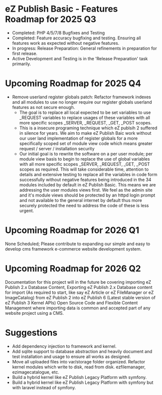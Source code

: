 # eZ Publish Basic - Features Roadmap for 2025 Q3

- Completed: PHP 4/5/7/8 Bugfixes and Testing
- Completed: Feature accuracy bugfixing and testing. Ensuring all features work as expected without negative features.
- In progress: Release Preparation: General refinements in preparation for first release.
- Active Development and Testing is in the 'Release Preparation' task primarily.

# Upcoming Roadmap for 2025 Q4

- Remove userland register globals patch: Refactor framework indexes and all modules to use no longer require our register globals userland features as not secure enough.
  - The goal is to replace all local expected to be set variables to use _REQUEST variables to replace usages of these variables with all more specific scopes _SERVER, _REQUEST, _GET, _POST scopes. 
  - This is a insecure programing technique which eZ publsih 2 suffered in silence for years. We aim to make eZ Publish Baic work without our user land implementation of register globals for a more specifically scoped set of module view code which means greater request / server / installation security
  - Our initial goal is to rewrite the software on a per user module; per module view basis to begin to replace the use of global variables with all more specific scopes _SERVER, _REQUEST, _GET, _POST scopes as required. This will take considerable time, attention to details and extensive testing to replace all the variables in code form successfully without negative features being introduced in the 34 modules included by default in eZ Publish Basic. This means we are addressing the user modules views first. We feel as the admin site and it's module views should be protected by an httpd login prompt and not available to the general internet by default thus more securely protected the need to address the code of these is less urgent.

# Upcoming Roadmap for 2026 Q1

None Scheduled; Please contribute to expanding our simple and easy to develop cms framework e-commerce website development system.

# Upcoming Roadmap for 2026 Q2

Documentation for this project will in the future be covering importing eZ Publish 2.x Database Content, Exporting eZ Publish 2.x Database content for import (As required to start, like say eZ Article or eZ FileManager or eZ ImageCatalog) from eZ Publish 2 into eZ Publish 6 (Latest stable version of eZ Publish 3 Kernel APIs) Open Source Code and Flexible Content Management where importing data is common and accepted part of any website project using a CMS.

# Suggestions

- Add dependency injection to framework and kernel.
- Add sqlite support to database abstraction and heavily document and test installation and usage to ensure all works as designed.
- Move all uploaded files into var/storage folder organized. Refactor kernel modules which write to disk, read from disk. ezfilemanager, ezimagecatalogue, etc.
- Build a hybrid kernel like eZ Publish Legacy Platform with symfony.
- Build a hybrid kernel like eZ Publish Legacy Platform with symfony but with laravel instead of symfony.
